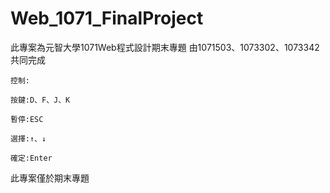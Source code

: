 # Web_1071_FinalProject
此專案為元智大學1071Web程式設計期末專題
由1071503、1073302、1073342共同完成


	控制:
	
	按鍵:D、F、J、K

	暫停:ESC

	選擇:↑、↓

	確定:Enter

此專案僅於期末專題
